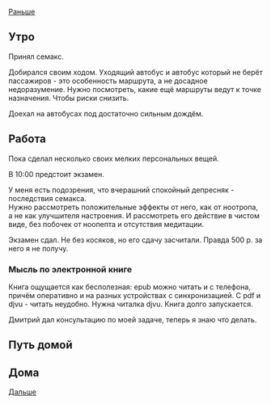 [Раньше](2020.06.23.md)  
## Утро
Принял семакс.

Добирался своим ходом. Уходящий автобус и автобус который не берёт пассажиров - это особенность маршрута, а не досадное недоразумение. Нужно посмотреть, какие ещё маршруты ведут к точке назначения. Чтобы риски снизить.

Доехал на автобусах под достаточно сильным дождём.
## Работа
Пока сделал несколько своих мелких персональных вещей.  

В 10:00 предстоит экзамен.

У меня есть подозрения, что вчерашний спокойный депресняк - последствия семакса.  
Нужно рассмотреть положительные эффекты от него, как от ноотропа, а не как улучшителя настроения. И рассмотреть его действие в чистом виде, без побочек от ноопепта и отсутствия медитации.

Экзамен сдал. Не без косяков, но его сдачу засчитали. Правда 500 р. за него я не получу.

### Мысль по электронной книге
Книга ощущается как бесполезная: epub можно читать и с телефона, причём оперативно и на разных устройствах с синхронизацией. С pdf и djvu - читать неудобно. Нужна читалка djvu. Книга долго запускается.

Дмитрий дал консультацию по моей задаче, теперь я знаю что делать.
## Путь домой
## Дома
[Дальше](2020.06.25.md)